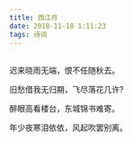 ```yaml
---
title: 西江月
date: 2018-11-18 1:11:23
tags: 诗词
---
```


<br>迟来晓雨无端，恨不任随秋去。

旧愁借我无归期，飞尽落花几许?

醉眼高看楼台，东城锦书难寄。

年少夜寒泪依依，风起吹罢别离。
